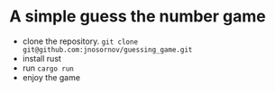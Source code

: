 # A simple guess the number game

- clone the repository. `git clone git@github.com:jnosornov/guessing_game.git`
- install rust
- run `cargo run`
- enjoy the game
